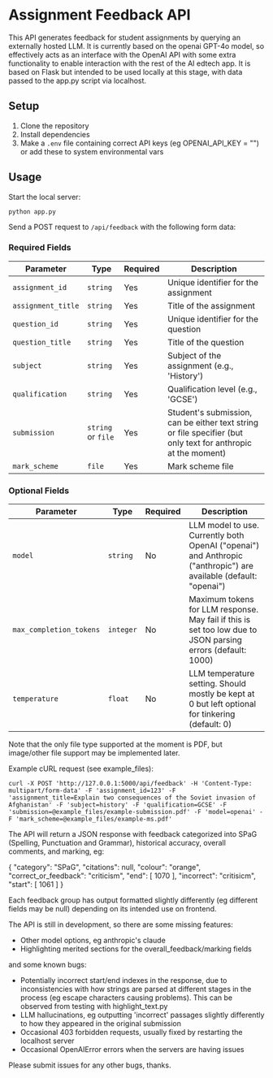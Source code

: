# Assignment Feedback API

This API generates feedback for student assignments by querying an externally hosted LLM. It is currently based on the openai GPT-4o model, so effectively acts as an interface with the OpenAI API with some extra functionality to enable interaction with the rest of the AI edtech app. It is based on Flask but intended to be used locally at this stage, with data passed to the app.py script via localhost.

## Setup

1. Clone the repository
2. Install dependencies
3. Make a `.env` file containing correct API keys (eg OPENAI_API_KEY = "") or add these to system environmental vars

## Usage

Start the local server:

```python app.py```

Send a POST request to `/api/feedback` with the following form data:

### Required Fields

| Parameter         | Type           | Required | Description                                                         |
|-------------------|----------------|----------|---------------------------------------------------------------------|
| `assignment_id`   | `string`       | Yes      | Unique identifier for the assignment                                |
| `assignment_title`| `string`       | Yes      | Title of the assignment                                             |
| `question_id`     | `string`       | Yes      | Unique identifier for the question                                  |
| `question_title`  | `string`       | Yes      | Title of the question                                               |
| `subject`         | `string`       | Yes      | Subject of the assignment (e.g., 'History')                         |
| `qualification`   | `string`       | Yes      | Qualification level (e.g., 'GCSE')                                  |
| `submission`      | `string` or `file` | Yes  | Student's submission, can be either text string or file specifier (but only text for anthropic at the moment) |
| `mark_scheme`     | `file`         | Yes      | Mark scheme file                                                    |

### Optional Fields

| Parameter             | Type     | Required | Description                                                                                     |
|-----------------------|----------|----------|-------------------------------------------------------------------------------------------------|
| `model`               | `string` | No       | LLM model to use. Currently both OpenAI ("openai") and Anthropic ("anthropic") are available (default: "openai")         |
| `max_completion_tokens` | `integer`| No      | Maximum tokens for LLM response. May fail if this is set too low due to JSON parsing errors (default: 1000) |
| `temperature`         | `float`  | No       | LLM temperature setting. Should mostly be kept at 0 but left optional for tinkering (default: 0) |

Note that the only file type supported at the moment is PDF, but image/other file support may be implemented later.

Example cURL request (see example_files):

```
curl -X POST 'http://127.0.0.1:5000/api/feedback' -H 'Content-Type: multipart/form-data' -F 'assignment_id=123' -F 'assignment_title=Explain two consequences of the Soviet invasion of Afghanistan' -F 'subject=history' -F 'qualification=GCSE' -F 'submission=@example_files/example-submission.pdf' -F 'model=openai' -F 'mark_scheme=@example_files/example-ms.pdf'
```

The API will return a JSON response with feedback categorized into SPaG (Spelling, Punctuation and Grammar), historical accuracy, overall comments, and marking, eg:

{
    "category": "SPaG",
    "citations": null,
    "colour": "orange",
    "correct_or_feedback": "criticism",
    "end": [
        1070
    ],
    "incorrect": "critisicm",
    "start": [
        1061
    ]
}

Each feedback group has output formatted slightly differently (eg different fields may be null) depending on its intended use on frontend.

The API is still in development, so there are some missing features:
- Other model options, eg anthropic's claude
- Highlighting merited sections for the overall_feedback/marking fields

and some known bugs:
- Potentially incorrect start/end indexes in the response, due to inconsistencies with how strings are parsed at different stages in the process (eg escape characters causing problems). This can be observed from testing with highlight_text.py
- LLM hallucinations, eg outputting 'incorrect' passages slightly differently to how they appeared in the original submission
- Occasional 403 forbidden requests, usually fixed by restarting the localhost server
- Occasional OpenAIError errors when the servers are having issues

Please submit issues for any other bugs, thanks.